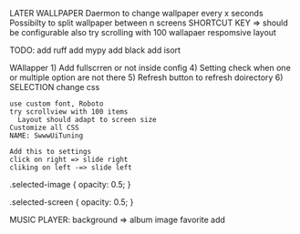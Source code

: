 LATER
  WALLPAPER
    Daermon to change wallpaper every x seconds
    Possibilty to split wallpaper between n screens
    SHORTCUT KEY => should be configurable also
    try scrolling with 100 wallapaer
    respomsive layout

TODO:
  add ruff
  add mypy
  add black
  add isort

WAllapper
    1) Add fullscrren or not inside config
    4)     Setting check when one or multiple option are not there
    5)  Refresh button to refresh doirectory
    6) SELECTION change css

    use custom font, Roboto
    try scrollview with 100 items
      Layout should adapt to screen size
    Customize all CSS
    NAME: SwwwUiTuning

    Add this to settings
    click on right => slide right
    cliking on left -=> slide left


.selected-image {
    opacity: 0.5;
}

.selected-screen {
    opacity: 0.5;
}


MUSIC PLAYER:
  background => album image
  favorite add
